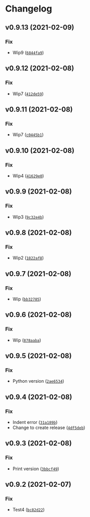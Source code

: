 # Changelog

<!--next-version-placeholder-->

## v0.9.13 (2021-02-09)
### Fix
* Wip9 ([`6844fa9`](https://github.com/morpheus65535/pipeline-test/commit/6844fa926404190ee897e6a45eadc516940b4d56))

## v0.9.12 (2021-02-08)
### Fix
* Wip7 ([`412de59`](https://github.com/morpheus65535/pipeline-test/commit/412de59c596f947dc6b584a8bebfcbfaa7b2a747))

## v0.9.11 (2021-02-08)
### Fix
* Wip7 ([`c0445b1`](https://github.com/morpheus65535/pipeline-test/commit/c0445b1a5cf8c98b45cc3f228d346b6e4ed9780b))

## v0.9.10 (2021-02-08)
### Fix
* Wip4 ([`41629e0`](https://github.com/morpheus65535/pipeline-test/commit/41629e0f3a12e9b82144496b5e2186212290d2f0))

## v0.9.9 (2021-02-08)
### Fix
* Wip3 ([`9c32e4b`](https://github.com/morpheus65535/pipeline-test/commit/9c32e4b879a6dade9eb4bddbaa43db77c969b82b))

## v0.9.8 (2021-02-08)
### Fix
* Wip2 ([`1822af8`](https://github.com/morpheus65535/pipeline-test/commit/1822af8bd493b02ac09b3e940066f2ba348b1368))

## v0.9.7 (2021-02-08)
### Fix
* Wip ([`bb32785`](https://github.com/morpheus65535/pipeline-test/commit/bb32785bea13fa3c5d1f8abc70c0c324d95739d7))

## v0.9.6 (2021-02-08)
### Fix
* Wip ([`878aaba`](https://github.com/morpheus65535/pipeline-test/commit/878aabaab63c469f5e7af7c900bb7a9b1382e939))

## v0.9.5 (2021-02-08)
### Fix
* Python version ([`2ae6534`](https://github.com/morpheus65535/pipeline-test/commit/2ae6534e546aa556db87caadab028fb0e9a84280))

## v0.9.4 (2021-02-08)
### Fix
* Indent error ([`31a189b`](https://github.com/morpheus65535/pipeline-test/commit/31a189b5bec8376acb09a6a1ca52720ee7395714))
* Change to create release ([`4df5deb`](https://github.com/morpheus65535/pipeline-test/commit/4df5deb9756de8c68b729d8509952bfd70baff6a))

## v0.9.3 (2021-02-08)
### Fix
* Print version ([`3bbcf49`](https://github.com/morpheus65535/pipeline-test/commit/3bbcf4932eb499102538f45f051b36652d123e80))

## v0.9.2 (2021-02-07)
### Fix
* Test4 ([`bc82d22`](https://github.com/morpheus65535/pipeline-test/commit/bc82d22f6efb24c5f381f556cf5ae0efc58f9785))
